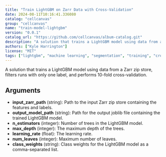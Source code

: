 ```yaml
---
title: "Train LightGBM on Zarr Data with Cross-Validation"
date: 2024-08-11T10:16:41.336080
catalog: "cellcanvas"
group: "cellcanvas"
name: "train-model-lightgbm"
version: "0.0.1"
catalog_url: "https://github.com/cellcanvas/album-catalog.git"
description: "A solution that trains a LightGBM model using data from a Zarr zip store, filters runs with only one label, and performs 10-fold cross-validation."
authors: ["Kyle Harrington"]
license: "MIT"
tags: ["lightgbm", "machine learning", "segmentation", "training", "cross-validation"]
---
```


A solution that trains a LightGBM model using data from a Zarr zip store, filters runs with only one label, and performs 10-fold cross-validation.

## Arguments

- **input_zarr_path** (string): Path to the input Zarr zip store containing the features and labels.
- **output_model_path** (string): Path for the output joblib file containing the trained LightGBM model.
- **n_estimators** (integer): Number of trees in the LightGBM model.
- **max_depth** (integer): The maximum depth of the trees.
- **learning_rate** (float): The learning rate.
- **num_leaves** (integer): Maximum number of leaves.
- **class_weights** (string): Class weights for the LightGBM model as a comma-separated list.

